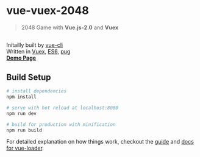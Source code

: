 # vue-vuex-2048

> 2048 Game with **Vue.js-2.0** and **Vuex**

##
Initailly built by [vue-cli][1]  
Written in [Vuex][2], [ES6][3], [pug][4]  
**[Demo Page][0]**  

## Build Setup

``` bash
# install dependencies
npm install

# serve with hot reload at localhost:8080
npm run dev

# build for production with minification
npm run build
```

For detailed explanation on how things work, checkout the [guide](http://vuejs-templates.github.io/webpack/) and [docs for vue-loader](http://vuejs.github.io/vue-loader).

[0]: https://xxhomey19.github.io/vue-vuex-2048/dist/index.html
[1]: https://github.com/vuejs/vue-cli
[2]: https://github.com/vuejs/vuex
[3]: https://github.com/lukehoban/es6features
[4]: https://github.com/pugjs/pug
